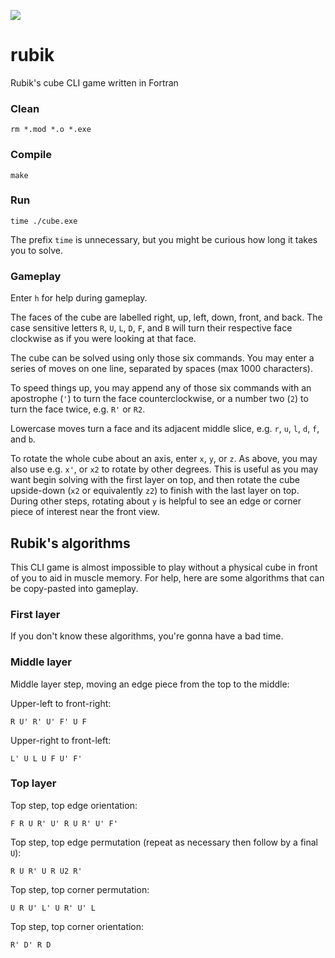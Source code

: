 
![](https://github.com/JeffIrwin/rubik/workflows/CI/badge.svg)

# rubik
Rubik's cube CLI game written in Fortran

### Clean
    rm *.mod *.o *.exe

### Compile
    make

### Run
    time ./cube.exe

The prefix `time` is unnecessary, but you might be curious how long it takes you to solve.

### Gameplay
Enter `h` for help during gameplay.

The faces of the cube are labelled right, up, left, down, front, and back.  The case sensitive letters `R`, `U`, `L`, `D`, `F`, and `B` will turn their respective face clockwise as if you were looking at that face.

The cube can be solved using only those six commands.  You may enter a series of moves on one line, separated by spaces (max 1000 characters).

To speed things up, you may append any of those six commands with an apostrophe (`'`) to turn the face counterclockwise, or a number two (`2`) to turn the face twice, e.g. `R'` or `R2`.

Lowercase moves turn a face and its adjacent middle slice, e.g. `r`, `u`, `l`, `d`, `f`, and `b`.

To rotate the whole cube about an axis, enter `x`, `y`, or `z`.  As above, you may also use e.g. `x'`, or `x2` to rotate by other degrees.  This is useful as you may want begin solving with the first layer on top, and then rotate the cube upside-down (`x2` or equivalently `z2`) to finish with the last layer on top.  During other steps, rotating about `y` is helpful to see an edge or corner piece of interest near the front view.

## Rubik's algorithms
This CLI game is almost impossible to play without a physical cube in front of you to aid in muscle memory.  For help, here are some algorithms that can be copy-pasted into gameplay.

### First layer
If you don't know these algorithms, you're gonna have a bad time.

### Middle layer
Middle layer step, moving an edge piece from the top to the middle:

Upper-left to front-right:

    R U' R' U' F' U F 

Upper-right to front-left:

    L' U L U F U' F' 

### Top layer
Top step, top edge orientation:

    F R U R' U' R U R' U' F' 

Top step, top edge permutation (repeat as necessary then follow by a final `U`):

    R U R' U R U2 R' 

Top step, top corner permutation:

    U R U' L' U R' U' L 

Top step, top corner orientation:

    R' D' R D 

